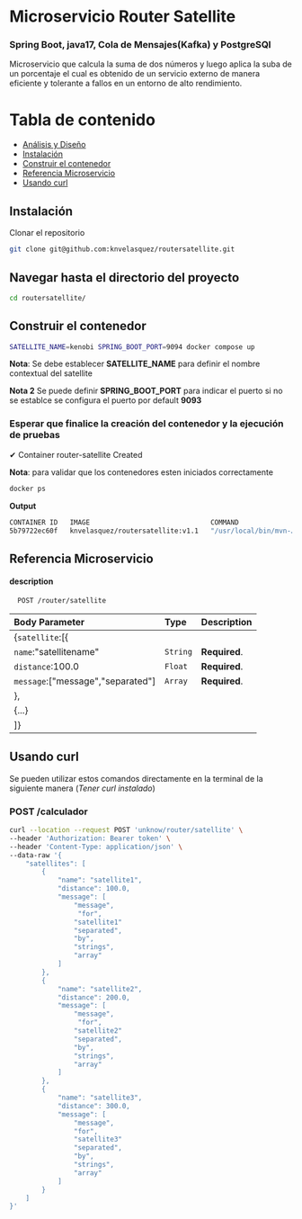 
# Microservicio Router Satellite

### Spring Boot, java17,  Cola de Mensajes(Kafka) y PostgreSQl
Microservicio que calcula la suma de dos números y luego aplica la suba de un porcentaje el cual es obtenido de un servicio externo de manera eficiente y tolerante a fallos en un entorno de alto rendimiento.

# Tabla de contenido

- [Análisis y Diseño](Readme2.md)
- [Instalación](#instalación)
- [Construir el contenedor](#construir-el-contenedor)
- [Referencia Microservicio](#referencia-microservicio)
- [Usando curl](#usando-curl)

## Instalación

Clonar el repositorio

```bash
git clone git@github.com:knvelasquez/routersatellite.git
```

## Navegar hasta el directorio del proyecto

```bash
cd routersatellite/
```

## Construir el contenedor

```bash
SATELLITE_NAME=kenobi SPRING_BOOT_PORT=9094 docker compose up
```

**Nota**: Se debe establecer **SATELLITE_NAME** para definir el nombre contextual del satellite

**Nota 2** Se puede definir  **SPRING_BOOT_PORT** para indicar el puerto si no se establce se configura el puerto por default **9093**

### Esperar que finalice la creación del contenedor y la ejecución de pruebas
✔ Container router-satellite  Created

**Nota**: para validar que los contenedores esten iniciados correctamente

```bash
docker ps
```
**Output**
```bash
CONTAINER ID   IMAGE                              COMMAND                  CREATED          STATUS         PORTS                                       NAMES
5b79722ec60f   knvelasquez/routersatellite:v1.1   "/usr/local/bin/mvn-…"   53 seconds ago   Up 4 seconds   0.0.0.0:9094->9094/tcp, :::9094->9094/tcp   router-satellite
```

## Referencia Microservicio

#### description

```http
  POST /router/satellite
```

| Body Parameter                    | Type     | Description   |
|:----------------------------------|:---------|:--------------|
| {`satellite`:[{                   |          |               |
| `name`:"satellitename"            | `String` | **Required**. |
| `distance`:100.0                  | `Float`  | **Required**. |
| `message`:["message","separated"] | `Array`  | **Required**. |
| },                                |          |            |
| {...}                             |          |               |
| ]}                                |          |               |

## Usando **curl**

Se pueden utilizar estos comandos directamente en la terminal de la siguiente manera (*Tener curl instalado*)

### POST /calculador
```bash
curl --location --request POST 'unknow/router/satellite' \
--header 'Authorization: Bearer token' \
--header 'Content-Type: application/json' \
--data-raw '{
    "satellites": [
        {
            "name": "satellite1",
            "distance": 100.0,
            "message": [
                "message",
                 "for",
                "satellite1"
                "separated",
                "by",
                "strings",
                "array"
            ]
        },
        {
            "name": "satellite2",
            "distance": 200.0,
            "message": [
                "message",
                 "for",
                "satellite2"
                "separated",
                "by",
                "strings",
                "array"
            ]
        },
        {
            "name": "satellite3",
            "distance": 300.0,
            "message": [
                "message",
                "for",
                "satellite3"
                "separated",
                "by",
                "strings",
                "array"
            ]
        }
    ]
}'
```